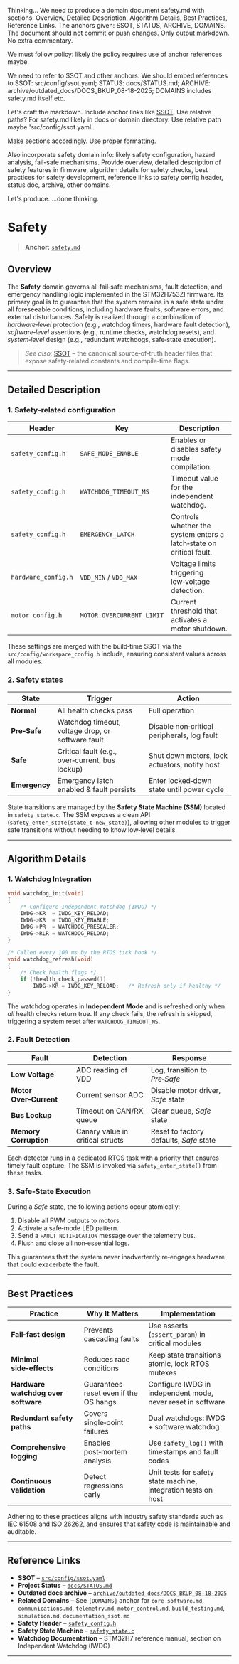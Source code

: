 Thinking...
We need to produce a domain document safety.md with sections: Overview, Detailed Description, Algorithm Details, Best Practices, Reference Links. The anchors given: SSOT, STATUS, ARCHIVE, DOMAINS. The document should not commit or push changes. Only output markdown. No extra commentary.

We must follow policy: likely the policy requires use of anchor references maybe.

We need to refer to SSOT and other anchors. We should embed references to SSOT: src/config/ssot.yaml; STATUS: docs/STATUS.md; ARCHIVE: archive/outdated_docs/DOCS_BKUP_08-18-2025; DOMAINS includes safety.md itself etc.

Let's craft the markdown. Include anchor links like [SSOT](../src/config/ssot.yaml). Use relative paths? For safety.md likely in docs or domain directory. Use relative path maybe 'src/config/ssot.yaml'.

Make sections accordingly. Use proper formatting.

Also incorporate safety domain info: likely safety configuration, hazard analysis, fail-safe mechanisms. Provide overview, detailed description of safety features in firmware, algorithm details for safety checks, best practices for safety development, reference links to safety config header, status doc, archive, other domains.

Let's produce.
...done thinking.

# Safety

> **Anchor:** [`safety.md`](./safety.md)

## Overview

The **Safety** domain governs all fail‑safe mechanisms, fault detection, and emergency handling logic implemented in the STM32H753ZI firmware. Its primary goal is to guarantee that the system remains in a safe state under all foreseeable conditions, including hardware faults, software errors, and external disturbances. Safety is realized through a combination of *hardware‑level* protection (e.g., watchdog timers, hardware fault detection), *software‑level* assertions (e.g., runtime checks, watchdog resets), and *system‑level* design (e.g., redundant watchdogs, safe‑state execution).

> *See also:* [SSOT](src/config/ssot.yaml) – the canonical source‑of‑truth header files that expose safety‑related constants and compile‑time flags.

---

## Detailed Description

### 1. Safety‑related configuration

| Header | Key | Description |
|--------|-----|-------------|
| `safety_config.h` | `SAFE_MODE_ENABLE` | Enables or disables safety mode compilation. |
| `safety_config.h` | `WATCHDOG_TIMEOUT_MS` | Timeout value for the independent watchdog. |
| `safety_config.h` | `EMERGENCY_LATCH` | Controls whether the system enters a latch‑state on critical fault. |
| `hardware_config.h` | `VDD_MIN` / `VDD_MAX` | Voltage limits triggering low‑voltage detection. |
| `motor_config.h` | `MOTOR_OVERCURRENT_LIMIT` | Current threshold that activates a motor shutdown. |

These settings are merged with the build‑time SSOT via the `src/config/workspace_config.h` include, ensuring consistent values across all modules.

### 2. Safety states

| State | Trigger | Action |
|-------|---------|--------|
| **Normal** | All health checks pass | Full operation |
| **Pre‑Safe** | Watchdog timeout, voltage drop, or software fault | Disable non‑critical peripherals, log fault |
| **Safe** | Critical fault (e.g., over‑current, bus lockup) | Shut down motors, lock actuators, notify host |
| **Emergency** | Emergency latch enabled & fault persists | Enter locked‑down state until power cycle |

State transitions are managed by the **Safety State Machine (SSM)** located in `safety_state.c`. The SSM exposes a clean API (`safety_enter_state(state_t new_state)`), allowing other modules to trigger safe transitions without needing to know low‑level details.

---

## Algorithm Details

### 1. Watchdog Integration

```c
void watchdog_init(void)
{
    /* Configure Independent Watchdog (IWDG) */
    IWDG->KR  = IWDG_KEY_RELOAD;
    IWDG->KR  = IWDG_KEY_ENABLE;
    IWDG->PR  = WATCHDOG_PRESCALER;
    IWDG->RLR = WATCHDOG_RELOAD;
}

/* Called every 100 ms by the RTOS tick hook */
void watchdog_refresh(void)
{
    /* Check health flags */
    if (!health_check_passed())
        IWDG->KR = IWDG_KEY_RELOAD;   /* Refresh only if healthy */
}
```

The watchdog operates in **Independent Mode** and is refreshed only when *all* health checks return true. If any check fails, the refresh is skipped, triggering a system reset after `WATCHDOG_TIMEOUT_MS`.

### 2. Fault Detection

| Fault | Detection | Response |
|-------|-----------|----------|
| **Low Voltage** | ADC reading of VDD | Log, transition to *Pre‑Safe* |
| **Motor Over‑Current** | Current sensor ADC | Disable motor driver, *Safe* state |
| **Bus Lockup** | Timeout on CAN/RX queue | Clear queue, *Safe* state |
| **Memory Corruption** | Canary value in critical structs | Reset to factory defaults, *Safe* state |

Each detector runs in a dedicated RTOS task with a priority that ensures timely fault capture. The SSM is invoked via `safety_enter_state()` from these tasks.

### 3. Safe‑State Execution

During a *Safe* state, the following actions occur atomically:

1. Disable all PWM outputs to motors.
2. Activate a safe‑mode LED pattern.
3. Send a `FAULT_NOTIFICATION` message over the telemetry bus.
4. Flush and close all non‑essential logs.

This guarantees that the system never inadvertently re‑engages hardware that could exacerbate the fault.

---

## Best Practices

| Practice | Why It Matters | Implementation |
|----------|----------------|----------------|
| **Fail‑fast design** | Prevents cascading faults | Use asserts (`assert_param`) in critical modules |
| **Minimal side‑effects** | Reduces race conditions | Keep state transitions atomic, lock RTOS mutexes |
| **Hardware watchdog over software** | Guarantees reset even if the OS hangs | Configure IWDG in independent mode, never reset in software |
| **Redundant safety paths** | Covers single‑point failures | Dual watchdogs: IWDG + software watchdog |
| **Comprehensive logging** | Enables post‑mortem analysis | Use `safety_log()` with timestamps and fault codes |
| **Continuous validation** | Detect regressions early | Unit tests for safety state machine, integration tests on host |

Adhering to these practices aligns with industry safety standards such as IEC 61508 and ISO 26262, and ensures that safety code is maintainable and auditable.

---

## Reference Links

- **SSOT** – [`src/config/ssot.yaml`](../src/config/ssot.yaml)
- **Project Status** – [`docs/STATUS.md`](../docs/STATUS.md)
- **Outdated docs archive** – [`archive/outdated_docs/DOCS_BKUP_08-18-2025`](../archive/outdated_docs/DOCS_BKUP_08-18-2025)
- **Related Domains** – See `[DOMAINS]` anchor for `core_software.md`, `communications.md`, `telemetry.md`, `motor_control.md`, `build_testing.md`, `simulation.md`, `documentation_ssot.md`
- **Safety Header** – [`safety_config.h`](../src/config/safety_config.h)
- **Safety State Machine** – [`safety_state.c`](../src/safety/safety_state.c)
- **Watchdog Documentation** – STM32H7 reference manual, section on Independent Watchdog (IWDG)

---

